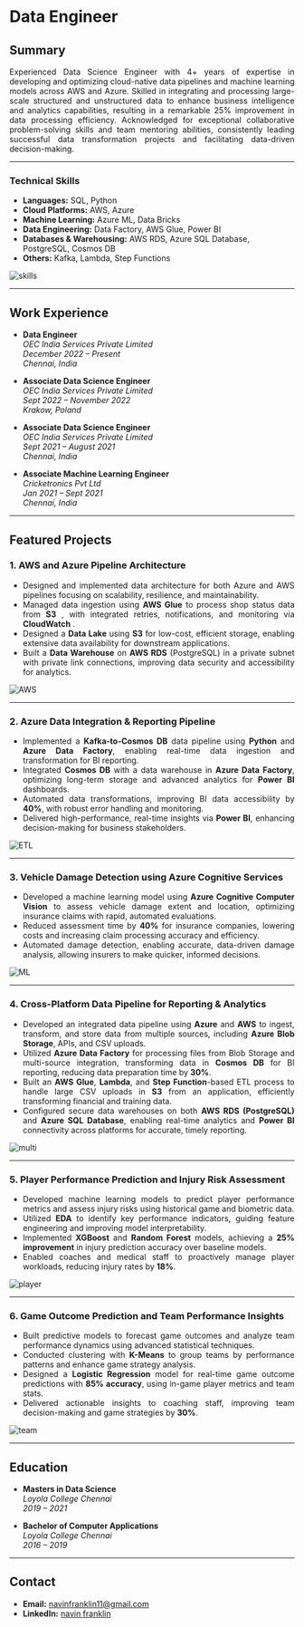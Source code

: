 # Data Engineer

## Summary
<div style="text-align: justify;">
Experienced Data Science Engineer with 4+ years of expertise in developing and optimizing cloud-native data pipelines and machine learning models across AWS and Azure. Skilled in integrating and processing large-scale structured and unstructured data to enhance business intelligence and analytics capabilities, resulting in a remarkable 25% improvement in data processing efficiency. Acknowledged for exceptional collaborative problem-solving skills and team mentoring abilities, consistently leading successful data transformation projects and facilitating data-driven decision-making.
</div>

---

### Technical Skills

- **Languages:** SQL, Python
- **Cloud Platforms:** AWS, Azure
- **Machine Learning:** Azure ML, Data Bricks
- **Data Engineering:** Data Factory, AWS Glue, Power BI
- **Databases & Warehousing:** AWS RDS, Azure SQL Database, PostgreSQL, Cosmos DB
- **Others:** Kafka, Lambda, Step Functions

![skills](/assets/img/skills.png)

---

## Work Experience

- **Data Engineer**  
  *OEC India Services Private Limited*  
  *December 2022 – Present*  
  *Chennai, India*

- **Associate Data Science Engineer**  
  *OEC India Services Private Limited*  
  *Sept 2022 – November 2022*  
  *Krakow, Poland*

- **Associate Data Science Engineer**  
  *OEC India Services Private Limited*  
  *Sept 2021 – August 2021*  
  *Chennai, India*

- **Associate Machine Learning Engineer**  
  *Cricketronics Pvt Ltd*  
  *Jan 2021 – Sept 2021*  
  *Chennai, India*

---

## Featured Projects

### 1. **AWS and Azure Pipeline Architecture**
<div style="text-align: justify;">
 
- Designed and implemented data architecture for both Azure and AWS pipelines focusing on scalability, resilience, and maintainability.
- Managed data ingestion using **AWS Glue** to process shop status data from  **S3** , with integrated retries, notifications, and monitoring via  **CloudWatch** .
- Designed a **Data Lake** using **S3** for low-cost, efficient storage, enabling extensive data availability for downstream applications.
- Built a **Data Warehouse** on **AWS RDS** (PostgreSQL) in a private subnet with private link connections, improving data security and accessibility for analytics.

</div>

![AWS](/assets/img/AWS.png)

---

### 2. **Azure Data Integration & Reporting Pipeline**
<div style="text-align: justify;">
 
- Implemented a **Kafka-to-Cosmos DB** data pipeline using **Python** and **Azure Data Factory**, enabling real-time data ingestion and transformation for BI reporting.
- Integrated **Cosmos DB** with a data warehouse in **Azure Data Factory**, optimizing long-term storage and advanced analytics for **Power BI** dashboards.
- Automated data transformations, improving BI data accessibility by **40%**, with robust error handling and monitoring.
- Delivered high-performance, real-time insights via **Power BI**, enhancing decision-making for business stakeholders.

</div>

![ETL](/assets/img/ETL.png)

---

### 3. **Vehicle Damage Detection using Azure Cognitive Services**
<div style="text-align: justify;">
 
- Developed a machine learning model using **Azure Cognitive Computer Vision** to assess vehicle damage extent and location, optimizing insurance claims with rapid, automated evaluations.
- Reduced assessment time by **40%** for insurance companies, lowering costs and increasing claim processing accuracy and efficiency.
- Automated damage detection, enabling accurate, data-driven damage analysis, allowing insurers to make quicker, informed decisions.

</div>

![ML](/assets/img/ML.png)

---

### 4. **Cross-Platform Data Pipeline for Reporting & Analytics**
<div style="text-align: justify;">
 
- Developed an integrated data pipeline using **Azure** and **AWS** to ingest, transform, and store data from multiple sources, including **Azure Blob Storage**, APIs, and CSV uploads.
- Utilized **Azure Data Factory** for processing files from Blob Storage and multi-source integration, transforming data in **Cosmos DB** for BI reporting, reducing data preparation time by **30%**.
- Built an **AWS Glue**, **Lambda**, and **Step Function**-based ETL process to handle large CSV uploads in **S3** from an application, efficiently transforming financial and training data.
- Configured secure data warehouses on both **AWS RDS (PostgreSQL)** and **Azure SQL Database**, enabling real-time analytics and **Power BI** connectivity across platforms for accurate, timely reporting.

</div>

![multi](/assets/img/multi.png)

---

### 5. **Player Performance Prediction and Injury Risk Assessment**
<div style="text-align: justify;">
 
- Developed machine learning models to predict player performance metrics and assess injury risks using historical game and biometric data.
- Utilized **EDA** to identify key performance indicators, guiding feature engineering and improving model interpretability.
- Implemented **XGBoost** and **Random Forest** models, achieving a **25% improvement** in injury prediction accuracy over baseline models.
- Enabled coaches and medical staff to proactively manage player workloads, reducing injury rates by **18%**.

</div>

![player](/assets/img/player.png)

---

### 6. **Game Outcome Prediction and Team Performance Insights**
<div style="text-align: justify;">
 
- Built predictive models to forecast game outcomes and analyze team performance dynamics using advanced statistical techniques.
- Conducted clustering with **K-Means** to group teams by performance patterns and enhance game strategy analysis.
- Designed a **Logistic Regression** model for real-time game outcome predictions with **85% accuracy**, using in-game player metrics and team stats.
- Delivered actionable insights to coaching staff, improving team decision-making and game strategies by **30%**.

</div>

![team](/assets/img/team.png)

---

## Education

- **Masters in Data Science**  
  *Loyola College Chennai*  
  *2019 – 2021*

- **Bachelor of Computer Applications**  
  *Loyola College Chennai*  
  *2016 – 2019*

---

## Contact
- **Email:** [navinfranklin11@gmail.com](mailto:navinfranklin11@gmail.com)
- **LinkedIn:** [navin franklin](https://www.linkedin.com/in/navin-franklin/)
